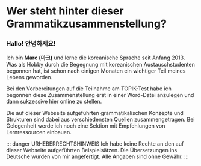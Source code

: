 # Wer steht hinter dieser Grammatikzusammenstellung?

### Hallo! 안녕하세요!

Ich bin **Marc (마크)** und lerne die koreanische Sprache seit Anfang 2013. Was als Hobby durch die Begegnung mit koreanischen Austauschstudenten begonnen hat, ist schon nach einigen Monaten ein wichtiger Teil meines Lebens geworden.

Bei den Vorbereitungen auf die Teilnahme am TOPIK-Test habe ich begonnen diese Zusammenstellung erst in einer Word-Datei anzulegen und dann sukzessive hier online zu stellen.

Die auf dieser Webseite aufgeführten grammatikalischen Konzepte und Strukturen sind dabei aus verschiedensten Quellen zusammengetragen. Bei Gelegenheit werde ich noch eine Sektion mit Empfehlungen von Lernressourcen einbauen.

::: danger URHEBERRECHTSHINWEIS
Ich habe keine Rechte an den auf dieser Webseite aufgeführten Beispielsätzen. Die Übersetzungen ins Deutsche wurden von mir angefertigt. Alle Angaben sind ohne Gewähr.
:::
